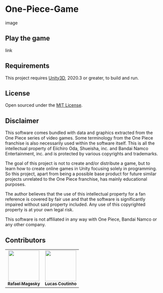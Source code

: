 # One-Piece-Game
image

## Play the game
link

## Requirements
This project requires [Unity3D](https://unity.com/), 2020.3 or greater, to build and run.

## License
Open sourced under the [MIT License](https://github.com/rafaelmgk/One-Piece-Game/blob/main/LICENSE).

## Disclaimer
This software comes bundled with data and graphics extracted from the One Piece series of video games. Some terminology from the One Piece franchise is also necessarily used within the software itself. This is all the intellectual property of Eiichiro Oda, Shueisha, inc. and Bandai Namco Entertainment, inc. and is protected by various copyrights and trademarks.

The goal of this project is not to create and/or distribute a game, but to learn how to create online games in Unity focusing solely in programming. So this project, apart from being a possible base product for future similar projects unrelated to the One Piece franchise, has mainly educational purposes.

The author believes that the use of this intellectual property for a fan reference is covered by fair use and that the software is significantly impaired without said property included. Any use of this copyrighted property is at your own legal risk.

This software is not affiliated in any way with One Piece, Bandai Namco or any other company.

## Contributors
<table>
  <tr>
    <td align="center">
			<a
				href="https://github.com/rafaelmgk" 
				title="rafaelmgk"
			>
				<img src="https://avatars.githubusercontent.com/rafaelmgk" width="100px;" alt=""/>
				<br />
				<sub>
					<b>Rafael Magesky</b>
				</sub>
			</a>
		</td>
		<td align="center">
			<a
				href="https://github.com/lcscout" 
				title="lcscout"
			>
				<img src="https://avatars.githubusercontent.com/lcscout" width="100px;" alt=""/>
				<br />
				<sub>
					<b>Lucas Coutinho</b>
				</sub>
			</a>
		</td>
  </tr>
</table>
